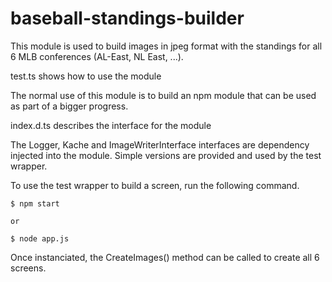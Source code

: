 # baseball-standings-builder

This module is used to build images in jpeg format with the standings for all 6 MLB conferences (AL-East, NL East, ...).

test.ts shows how to use the module

The normal use of this module is to build an npm module that can be used as part of a bigger progress.

index.d.ts describes the interface for the module

The Logger, Kache and ImageWriterInterface interfaces are dependency injected into the module.  Simple versions are provided and used by the test wrapper.

To use the test wrapper to build a screen, run the following command.  
```
$ npm start

or

$ node app.js
```

Once instanciated, the CreateImages() method can be called to create all 6 screens.